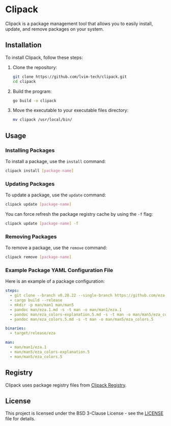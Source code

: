 # Clipack

Clipack is a package management tool that allows you to easily install, update, and remove packages on your system.

## Installation

To install Clipack, follow these steps:

1. Clone the repository:
    ```sh
    git clone https://github.com/lvim-tech/clipack.git
    cd clipack
    ```

2. Build the program:
    ```sh
    go build -o clipack
    ```

3. Move the executable to your executable files directory:
    ```sh
    mv clipack /usr/local/bin/
    ```

## Usage

### Installing Packages

To install a package, use the `install` command:
```sh
clipack install [package-name]
```

### Updating Packages

To update a package, use the `update` command:
```sh
clipack update [package-name]
```
You can force refresh the package registry cache by using the `-f` flag:
```sh
clipack update [package-name] -f
```

### Removing Packages

To remove a package, use the `remove` command:
```sh
clipack remove [package-name]
```

### Example Package YAML Configuration File

Here is an example of a package configuration:
```yaml
steps:
  - git clone --branch v0.20.22 --single-branch https://github.com/eza-community/eza.git .
  - cargo build --release
  - mkdir -p man/man1 man/man5
  - pandoc man/eza.1.md -s -t man -o man/man1/eza.1
  - pandoc man/eza_colors-explanation.5.md -s -t man -o man/man5/eza_colors-explanation.5
  - pandoc man/eza_colors.5.md -s -t man -o man/man5/eza_colors.5

binaries:
  - target/release/eza

man:
  - man/man1/eza.1
  - man/man5/eza_colors-explanation.5
  - man/man5/eza_colors.5
```

## Registry

Clipack uses package registry files from [Clipack Registry](https://github.com/lvim-tech/clipack-registry).

## License

This project is licensed under the BSD 3-Clause License - see the [LICENSE](LICENSE) file for details.
